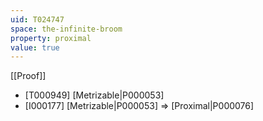 ```yaml
---
uid: T024747
space: the-infinite-broom
property: proximal
value: true
---
```

[[Proof]]

* [T000949] [Metrizable|P000053]
* [I000177] [Metrizable|P000053] => [Proximal|P000076]

